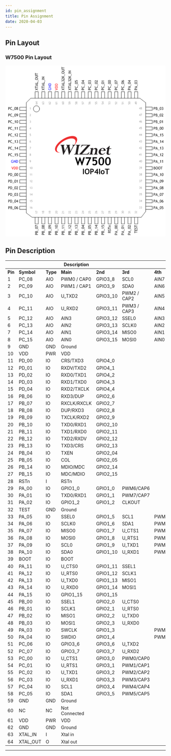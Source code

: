 ```yaml
---
id: pin_assignment
title: Pin Assignment
date: 2020-04-03
---
```





## Pin Layout
### W7500 Pin Layout
<!---![GH-pages](/static/img/products/w7500/w7500_chip.png)--->
![pin layout](/img/products/w7500/2_w7500_pin_layout.png)
## Pin Description



|     |        |      | Description |           |             |           |
|-----|--------|------|-------------|-----------|-------------|-----------|
| **Pin**|**Symbol**|**Type**|**Main**|**2nd**| **3rd**  | **4th** |
| 1   | PC\_08 | AIO  | PWM0 / CAP0 | GPIO3\_8  | SCL0        | AIN7      |
| 2   | PC\_09 | AIO  | PWM1 / CAP1 | GPIO3\_9  | SDA0        | AIN6      |
| 3   | PC\_10 | AIO  | U\_TXD2     | GPIO3\_10 | PWM2 / CAP2 | AIN5      |
| 4   | PC\_11 | AIO  | U\_RXD2     | GPIO3\_11 | PWM3 / CAP3 | AIN4      |
| 5   | PC\_12 | AIO  | AIN3        | GPIO3\_12 | SSEL0       | AIN3      |
| 6   | PC\_13 | AIO  | AIN2        | GPIO3\_13 | SCLK0       | AIN2      |
| 7   | PC\_14 | AIO  | AIN1        | GPIO3\_14 | MISO0       | AIN1      |
| 8   | PC\_15 | AIO  | AIN0        | GPIO3\_15 | MOSI0       | AIN0      |
| 9   | GND    | GND  | Ground      |           |             |           |
| 10  | VDD    | PWR  | VDD         |           |             |           |
| 11  | PD\_00 | IO   | CRS/TXD3    | GPIO4\_0  |             |           |
| 12  | PD\_01 | IO   | RXDV/TXD2   | GPIO4\_1  |             |           |
| 13  | PD\_02 | IO   | RXD0/TXD1   | GPIO4\_2  |             |           |
| 14  | PD\_03 | IO   | RXD1/TXD0   | GPIO4\_3  |             |           |
| 15  | PD\_04 | IO   | RXD2/TXCLK  | GPIO4\_4  |             |           |
| 16  | PB\_06 | IO   | RXD3/DUP    | GPIO2\_6  |             |           |
| 17  | PB\_07 | IO   | RXCLK/RXCLK | GPIO2\_7  |             |           |
| 18  | PB\_08 | IO   | DUP/RXD3    | GPIO2\_8  |             |           |
| 19  | PB\_09 | IO   | TXCLK/RXD2  | GPIO2\_9  |             |           |
| 20  | PB\_10 | IO   | TXD0/RXD1   | GPIO2\_10 |             |           |
| 21  | PB\_11 | IO   | TXD1/RXD0   | GPIO2\_11 |             |           |
| 22  | PB\_12 | IO   | TXD2/RXDV   | GPIO2\_12 |             |           |
| 23  | PB\_13 | IO   | TXD3/CRS    | GPIO2\_13 |             |           |
| 24  | PB\_04 | IO   | TXEN        | GPIO2\_04 |             |           |
| 25  | PB\_05 | IO   | COL         | GPIO2\_05 |             |           |
| 26  | PB\_14 | IO   | MDIO/MDC    | GPIO2\_14 |             |           |
| 27  | PB\_15 | IO   | MDC/MDIO    | GPIO2\_15 |             |           |
| 28  | RSTn   | I    | RSTn        |           |             |           |
| 29  | PA\_00 | IO   | GPIO1\_0    | GPIO1\_0  | PWM6/CAP6   |           |
| 30  | PA\_01 | IO   | TXD0/RXD1   | GPIO1\_1  | PWM7/CAP7   |           |
| 31  | PA\_02 | IO   | GPIO1\_2    | GPIO1\_2  | CLKOUT      |           |
| 32  | TEST   | GND  | Ground      |           |             |           |
| 33  | PA\_05 | IO   | SSEL0       | GPIO1\_5  | SCL1        | PWM2/CAP2 |
| 34  | PA\_06 | IO   | SCLK0       | GPIO1\_6  | SDA1        | PWM3/CAP3 |
| 35  | PA\_07 | IO   | MISO0       | GPIO1\_7  | U\_CTS1     | PWM4/CAP4 |
| 36 | PA\_08    | IO  | MOSI0         | GPIO1\_8  | U\_RTS1   | PWM5/CAP5 |
| 37 | PA\_09    | IO  | SCL0          | GPIO1\_9  | U\_TXD1   | PWM6/CAP6 |
| 38 | PA\_10    | IO  | SDA0          | GPIO1\_10 | U\_RXD1   | PWM7/CAP7 |
| 39 | BOOT      | IO  | BOOT          |           |           |           |
| 40 | PA\_11    | IO  | U\_CTS0       | GPIO1\_11 | SSEL1     |           |
| 41 | PA\_12    | IO  | U\_RTS0       | GPIO1\_12 | SCLK1     |           |
| 42 | PA\_13    | IO  | U\_TXD0       | GPIO1\_13 | MISO1     |           |
| 43 | PA\_14    | IO  | U\_RXD0       | GPIO1\_14 | MOSI1     |           |
| 44 | PA\_15    | IO  | GPIO1\_15     | GPIO1\_15 |           |           |
| 45 | PB\_00    | IO  | SSEL1         | GPIO2\_0  | U\_CTS0   |           |
| 46 | PB\_01    | IO  | SCLK1         | GPIO2\_1  | U\_RTS0   |           |
| 47 | PB\_02    | IO  | MISO1         | GPIO2\_2  | U\_TXD0   |           |
| 48 | PB\_03    | IO  | MOSI1         | GPIO2\_3  | U\_RXD0   |           |
| 49 | PA\_03    | IO  | SWCLK         | GPIO1\_3  |           | PWM0/CAP0 |
| 50 | PA\_04    | IO  | SWDIO         | GPIO1\_4  |           | PWM1/CAP1 |
| 51 | PC\_06    | IO  | GPIO3\_6      | GPIO3\_6  | U\_TXD2   |           |
| 52 | PC\_07    | IO  | GPIO3\_7      | GPIO3\_7  | U\_RXD2   |           |
| 53 | PC\_00    | IO  | U\_CTS1       | GPIO3\_0  | PWM0/CAP0 |           |
| 54 | PC\_01    | IO  | U\_RTS1       | GPIO3\_1  | PWM1/CAP1 |           |
| 55 | PC\_02    | IO  | U\_TXD1       | GPIO3\_2  | PWM2/CAP2 |           |
| 56 | PC\_03    | IO  | U\_RXD1       | GPIO3\_3  | PWM3/CAP3 |           |
| 57 | PC\_04    | IO  | SCL1          | GPIO3\_4  | PWM4/CAP4 |           |
| 58 | PC\_05    | IO  | SDA1          | GPIO3\_5  | PWM5/CAP5 |           |
| 59 | GND       | GND | Ground        |           |           |           |
| 60 | NC        | NC  | Not Connected |           |           |           |
| 61 | VDD       | PWR | VDD           |           |           |           |
| 62 | GND       | GND | Ground        |           |           |           |
| 63 | XTAL\_IN  | I   | Xtal in       |           |           |           |
| 64 | XTAL\_OUT | O   | Xtal out      |           |           |           |

-----

